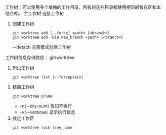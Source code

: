 工作树：可以使用多个单独的工作目录，所有的这些目录都使用相同的暂存区和本地仓库。
主工作树
链接工作树
1. 创建工作树
   ```
   git worktree add [--force] <path> [<branch>]
   git worktree add -b|B new_branch <path> [<branch>]
   ```
   --detach 分离模式创建工作树

工作树信息存储路径：.git/worktree

1. 列出工作树
   ```
   git worktree list [--forceplain]
   ```
3. 精简工作树
    ```
    git worktree prune
    ```
   + -n(--dry-num) 告知不执行
   + -v(--verbose) 显示执行信息
4. 锁定工作区
   ```
   git worktree lock tree_name
   ```